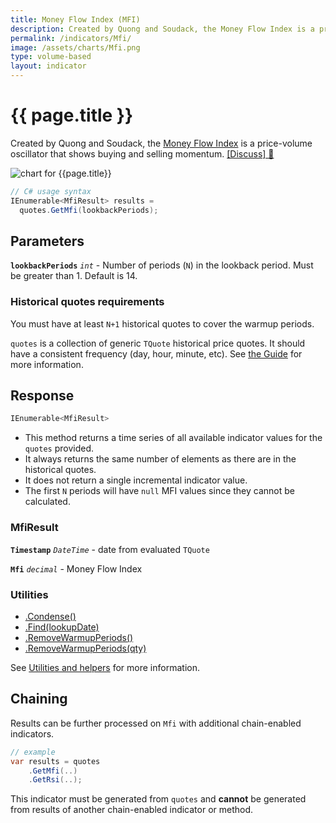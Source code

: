 ```yaml
---
title: Money Flow Index (MFI)
description: Created by Quong and Soudack, the Money Flow Index is a price-volume oscillator that shows buying and selling momentum.
permalink: /indicators/Mfi/
image: /assets/charts/Mfi.png
type: volume-based
layout: indicator
---
```


# {{ page.title }}

Created by Quong and Soudack, the [Money Flow Index](https://en.wikipedia.org/wiki/Money_flow_index) is a price-volume oscillator that shows buying and selling momentum.
[[Discuss] &#128172;]({{site.github.repository_url}}/discussions/247 "Community discussion about this indicator")

![chart for {{page.title}}]({{site.baseurl}}{{page.image}})

```csharp
// C# usage syntax
IEnumerable<MfiResult> results =
  quotes.GetMfi(lookbackPeriods);
```

## Parameters

**`lookbackPeriods`** _`int`_ - Number of periods (`N`) in the lookback period.  Must be greater than 1. Default is 14.

### Historical quotes requirements

You must have at least `N+1` historical quotes to cover the warmup periods.

`quotes` is a collection of generic `TQuote` historical price quotes.  It should have a consistent frequency (day, hour, minute, etc).  See [the Guide]({{site.baseurl}}/guide/#historical-quotes) for more information.

## Response

```csharp
IEnumerable<MfiResult>
```

- This method returns a time series of all available indicator values for the `quotes` provided.
- It always returns the same number of elements as there are in the historical quotes.
- It does not return a single incremental indicator value.
- The first `N` periods will have `null` MFI values since they cannot be calculated.

### MfiResult

**`Timestamp`** _`DateTime`_ - date from evaluated `TQuote`

**`Mfi`** _`decimal`_ - Money Flow Index

### Utilities

- [.Condense()]({{site.baseurl}}/utilities#condense)
- [.Find(lookupDate)]({{site.baseurl}}/utilities#find-indicator-result-by-date)
- [.RemoveWarmupPeriods()]({{site.baseurl}}/utilities#remove-warmup-periods)
- [.RemoveWarmupPeriods(qty)]({{site.baseurl}}/utilities#remove-warmup-periods)

See [Utilities and helpers]({{site.baseurl}}/utilities#utilities-for-indicator-results) for more information.

## Chaining

Results can be further processed on `Mfi` with additional chain-enabled indicators.

```csharp
// example
var results = quotes
    .GetMfi(..)
    .GetRsi(..);
```

This indicator must be generated from `quotes` and **cannot** be generated from results of another chain-enabled indicator or method.
